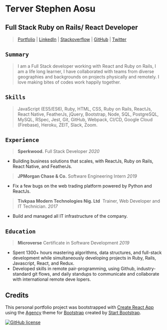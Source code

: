 # Terver Stephen Aosu

## Full Stack Ruby on Rails/ React Developer

>[Portfolio](https://my-website.terveraosu.now.sh/) | [LinkedIn](https://www.linkedin.com/in/terver-aosu/) | [Stackoverflow](https://stackoverflow.com/story/truetechcode) | [GitHub](https://github.com/truetechcode/) | [Twitter](https://twitter.com/truetech_code)

## `Summary`

> I am a Full Stack developer working with React and Ruby on Rails, I am a life long learner, 
I have collaborated with teams from diverse geographies and backgrounds on projects physically and remotely.
I love making bites of codes work happily together.

## `Skills`

> JavaScript (ES5/ES6), Ruby, HTML, CSS, Ruby on Rails, ReactJs, React Native, FeatherJs, jQuery, Bootstrap, Node, SQL, PostgreSQL, MySQL, RSpec, Jest, Git, GitHub, Webpack, CI/CD, Google Cloud (Firebase), Heroku, ZEIT, Slack, Zoom.

## `Experience`


> **Sperkwood.** ​Full Stack Developer *2020*
- Building business solutions that scales, with ReactJs, Ruby on Rails, React Native, and FeatherJs.

> **JPMorgan Chase & Co.** ​Software Engineering Intern *2019*
- Fix a few bugs on the web trading platform powered by Python and ReactJs.

> **Tivkpaa Modern Technologies Nig. Ltd** ​ Trainer, Web Developer and IT Technician. *2017*
- Build and managed all IT infrastructure of the company.

## `Education`

> **Microverse**​ Certificate in Software Development *2019*

- Spent 1300+ hours mastering a​lgorithms, data structures, and full-stack development while simultaneously developing projects in Ruby, Rails, Javascript, React, and Redux.
- Developed skills in remote pair-programming, using Github, industry-standard git flows, and daily standups to communicate and collaborate with international remote deve​ lopers.

## Credits

  This personal portfolio project was bootstrapped with [Create React App](https://github.com/facebook/create-react-app) using the [Agency](https://startbootstrap.com/template-overviews/agency/) theme for [Bootstrap](http://getbootstrap.com/) created by [Start Bootstrap](http://startbootstrap.com/).

[![GitHub license](https://img.shields.io/badge/license-MIT-blue.svg)](https://raw.githubusercontent.com/BlackrockDigital/startbootstrap-agency/master/LICENSE)
